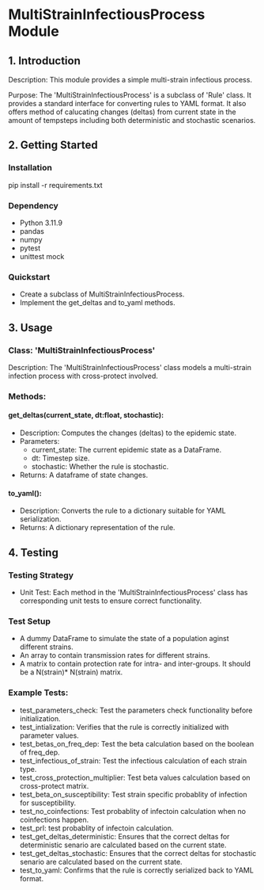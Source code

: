# MultiStrainInfectiousProcess Module

## 1. Introduction
Description: This module provides a simple multi-strain infectious process.

Purpose: The 'MultiStrainInfectiousProcess' is a subclass of 'Rule' class. It provides a standard interface for converting rules to YAML format. It also offers method of calucating changes (deltas) from current state in the amount of tempsteps including both deterministic and stochastic scenarios.

## 2. Getting Started
### Installation
pip install -r requirements.txt

### Dependency
* Python 3.11.9
* pandas
* numpy
* pytest
* unittest mock

### Quickstart
* Create a subclass of MultiStrainInfectiousProcess.
* Implement the get_deltas and to_yaml methods.

## 3. Usage
### Class: 'MultiStrainInfectiousProcess'
Description: The 'MultiStrainInfectiousProcess' class models a multi-strain infection process with cross-protect involved.

### Methods:
#### get_deltas(current_state, dt:float, stochastic):
* Description: Computes the changes (deltas) to the epidemic state.
* Parameters:
  * current_state: The current epidemic state as a DataFrame.
  * dt: Timestep size.
  * stochastic: Whether the rule is stochastic.
* Returns: A dataframe of state changes.

#### to_yaml():
* Description: Converts the rule to a dictionary suitable for YAML serialization.
* Returns: A dictionary representation of the rule.

## 4. Testing
### Testing Strategy
* Unit Test: Each method in the 'MultiStrainInfectiousProcess' class has corresponding unit tests to ensure correct functionality.

### Test Setup
* A dummy DataFrame to simulate the state of a population aginst different strains.
* An array to contain transmission rates for different strains.
* A matrix to contain protection rate for intra- and inter-groups. It should be a N(strain)* N(strain) matrix.

### Example Tests:
* test_parameters_check: Test the parameters check functionality before initialization.
* test_intialization: Verifies that the rule is correctly initialized with parameter values.
* test_betas_on_freq_dep: Test the beta calculation based on the boolean of freq_dep.
* test_infectious_of_strain: Test the infectious calculation of each strain type.
* test_cross_protection_multiplier: Test beta values calculation based on cross-protect matrix.
* test_beta_on_susceptibility: Test strain specific probablity of infection for susceptibility.
* test_no_coinfections: Test probablity of infectoin calculation when no coinfections happen.
* test_prI: test probablity of infectoin calculation.
* test_get_deltas_deterministic: Ensures that the correct deltas for deterministic senario are calculated based on the current state.
* test_get_deltas_stochastic: Ensures that the correct deltas for stochastic senario are calculated based on the current state.
* test_to_yaml: Confirms that the rule is correctly serialized back to YAML format.
